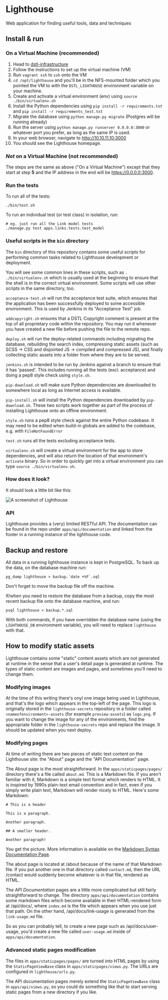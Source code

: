 # Lighthouse

Web application for finding useful tools, data and techniques

## Install & run

### On a Virtual Machine (recommended)

  1. Head to [dstl-infrastructure](https://github.com/dstl/lighthouse-builder)
  2. Follow the instructions to set up the virtual machine (VM)
  3. Run `vagrant ssh` to `ssh` onto the VM
  4. `cd /opt/lighthouse` and you'll be in the NFS-mounted folder which you
  pointed the VM to with the `DSTL_LIGHTHOUSE` environment variable on your
  machine.
  5. Create and activate a virtual environment (env) using
  `source ./bin/virtualenv.sh`
  6. Install the Python dependencies using `pip install -r requirements.txt` and `pip install -r requirements_test.txt`
  7. Migrate the database using `python manage.py migrate` (Postgres will be
  running already)
  8. Run the server using `python manage.py runserver 0.0.0.0:3000` or whatever
  port you prefer, as long as the same IP is used.
  9. In your web browser, navigate to http://10.10.11.10:3000
  10. You should see the Lighthouse homepage.

### _Not_ on a Virtual Machine (not recommended)

The steps are the same as above ("On a Virtual Machine") except that they start
at step **5** and the IP address in the end will be https://0.0.0.0:3000.

### Run the tests

To run all of the tests:

    ./bin/test.sh

To run an individual test (or test class) in isolation, run:

    # eg. just run all the Link model tests
    ./manage.py test apps.links.tests.test_model

### Useful scripts in the `bin` directory

The `bin` directory of this repository contains some useful scripts for
performing common tasks related to Lighthouse development or deployment.

You will see some common lines in these scripts, such as `. ./bin/virtualenv.sh`
which is usually used at the beginning to ensure that the shell is in the
correct virtual environment. Some scripts will use other scripts in the same
directory, too.

`acceptance-test.sh` will run the acceptance test suite, which ensures that the
application has been successfully deployed to some accessible environment. This
is used by Jenkins in its "Acceptance Test" job.

`addcopyright.sh` ensures that a DSTL Copyright comment is present at the top of
all proprietary code within the repository. You may run it whenever you have
created a new file before pushing the file to the remote repo.

`deploy.sh` will run the deploy-related commands including migrating the
database, rebuilding the search index, compressing static assets (such as SCSS →
CSS and disjointed JS → compiled and compressed JS), and finally collecting
static assets into a folder from where they are to be served.

`jenkins.sh` is intended to be run by Jenkins against a branch to ensure that it
has 'passed'. This includes running all the tests (excl. acceptance) and doing a
pep8 style check using `style.sh`.

`pip-download.sh` will make sure Python dependencies are downloaded to somewhere
local as long as Internet access is available.

`pip-install.sh` will install the Python dependencies downloaded by
`pip-download.sh`. These two scripts work together as part of the process of
installing Lighthouse onto an offline environment.

`style.sh` runs a pep8 style check against the entire Python codebase. It may
need to be edited when build-in globals are added to the codebase, e.g. with
`FileNotFoundError`

`test.sh` runs all the tests excluding acceptance tests.

`virtualenv.sh` will create a virtual environment for the app to store
dependencies, and will also return the location of that environment's `activate`
binary. So in order to quickly get into a virtual environment you can type
`source ./bin/virtualenv.sh`.

### How does it look?

It should look a little bit like this:

![A screenshot of Lighthouse](../master/readme.png?raw=true)


### API

Lighthouse provides a (very) limited RESTful API. The documentation can be
found in the repo under `apps/api/documentation` and linked from the footer
in a running instance of the lighthouse code.

## Backup and restore

All data in a running lighthouse instance is kept in PostgreSQL. To back up
the data, on the database machine run:

    pg_dump lighthouse > backup.`date +%F`.sql

Don't forget to move the backup file off the machine.

If/when you need to restore the database from a backup, copy the most recent
backup file onto the database machine, and run:

    psql lighthouse < backup.*.sql

With both commands, if you have overridden the database name (using the
`LIGHTHOUSE_DB` environment variable), you will need to replace `lighthouse`
with that.

## How to modify static assets

Lighthouse contains some "static" content assets which are not generated at
runtime in the sense that a user's detail page is generated at runtime. The
types of static content are images and pages, and sometimes you'll need to
change them.

### Modifying images

At the time of this writing there's onyl one image being used in Lighthouse, and
that's the logo which appears in the top-left of the page. This logo is
originally stored in the `lighthouse-secrets` repository in a folder called
`<nameofenvironment>-assets` (for example `preview-assets`) as `logo.png`. If
you want to change the image for any of the environments, find the appropriate
folder in the `lighthouse-secrets` repo and replace the image. It should be
updated when you next deploy.

### Modifying pages

At time of writing there are two pieces of static text content on the Lighthouse
site: the "About" page and the "API Documentation" page.

The About page is the most straightforward. In the `apps/staticpages/pages/`
directory there's a file called `about.md`. This is a Markdown file. If you
aren't familiar with it, Markdown is a simple text format which renders to HTML.
It is inspired by 1990s plain-text email convention and in fact, even if you
simply write plain text, Markdown will render nicely to HTML. Here's some
Markdown:

```
# This is a header

This is a paragraph.

Another paragraph.

## A smaller header.

Another paragraph!
```

You get the picture. More information is available on the [Markdown Syntax
Documentation Page](https://daringfireball.net/projects/markdown/syntax).

The about page is located at /about because of the name of that Markdown file.
If you put another one in that directory called `contact.md`, then the URL
/contact would suddenly become whatever is in that file, rendered as HTML.

The *API Documentation* pages are a little more complicated but still fairly
straightforward to change. The directory `apps/api/documentation` contains some
markdown files which become available in their HTML-rendered form at /api/docs/,
where `index.md` is the file which appears when you use just that path. On the
other hand, /api/docs/link-usage is generated from the `link-usage.md` file.

So as you can probably tell, to create a new page such as /api/docs/user-usage,
you'd create a new file called `user-usage.md` inside of
`apps/api/documentation`.

### Advanced static pages modification

The files in `apps/staticpages/pages/` are turned into HTML pages by using the
`StaticPageViewBase` class in `apps/staticpages/views.py`. The URLs are configured
in `lighthouse/urls.py`.

The API documentation pages merely extend the `StaticPageViewBase` class in
`apps/api/views.py`, so you could do something like that to start serving static
pages from a new directory if you like.
